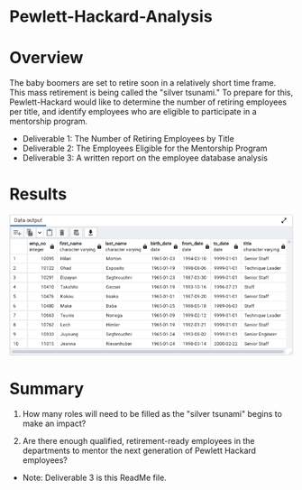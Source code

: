 # Pewlett-Hackard-Analysis

# Overview

The baby boomers are set to retire soon in a relatively short time frame. This mass retirement is being called the "silver tsunami." To prepare for this, Pewlett-Hackard would like to determine the number of retiring employees per title, and identify employees who are eligible to participate in a mentorship program. 

* Deliverable 1: The Number of Retiring Employees by Title
* Deliverable 2: The Employees Eligible for the Mentorship Program
* Deliverable 3: A written report on the employee database analysis


# Results

![mentorship_eligibility](Resources/mentorship_eligibility.png)


# Summary

1. How many roles will need to be filled as the "silver tsunami" begins to make an impact?


2. Are there enough qualified, retirement-ready employees in the departments to mentor the next generation of Pewlett Hackard employees?


* Note: Deliverable 3 is this ReadMe file.
